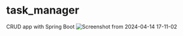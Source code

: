 # task_manager
CRUD app with Spring Boot
![Screenshot from 2024-04-14 17-11-02](https://github.com/Marouane-Elgoumiri/task_manager/assets/96888594/c4b273ed-f337-4fdf-851c-ad88bbaf7684)
